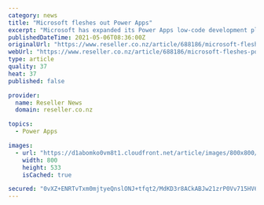 ```yaml
---
category: news
title: "Microsoft fleshes out Power Apps"
excerpt: "Microsoft has expanded its Power Apps low-code development platform, introducing custom pages and app designer capabilities as well as app-sharing and new templates. These features were introduced on May 4. The custom pages capability uses the Power Apps ..."
publishedDateTime: 2021-05-06T08:36:00Z
originalUrl: "https://www.reseller.co.nz/article/688186/microsoft-fleshes-power-apps/"
webUrl: "https://www.reseller.co.nz/article/688186/microsoft-fleshes-power-apps/"
type: article
quality: 37
heat: 37
published: false

provider:
  name: Reseller News
  domain: reseller.co.nz

topics:
  - Power Apps

images:
  - url: "https://d1abomko0vm8t1.cloudfront.net/article/images/800x800/dimg/dreamstime_s_217034788.jpg"
    width: 800
    height: 533
    isCached: true

secured: "0vXZ+ENRTvTxm0mjtyeQnslONJ+tfqt2/MdKD3r8ACkABJw21zrP0Vv715HV685ceRWaQ1NuxiJKMqe7MrHhP5SWGAwFYxY3Ufj9ipQW7HEpyDNjHtG0C5Ngj+HrekF6YDLYf7jh/jvzgD6zXSoa7HWoG3u6R7QD7MsIbbNvl6nJ3NV/dzXMjtren48zAUHA+wyOestnDfTBbkgcgvrTh9YfCzQKjjnuG9numU/hgz1NgrbtU+Qmg9m7IBRmR/Po5Mt0SdBz5DykMJo3SiDwUOFd73KZPqxbJyaJm1lhvCPSQS1N5yzHQ1Ep+ootrWS8I3OM8FjKhEZWBdDY1iWrBok7p89cw46VYvtgUHKHRiA=;C5gpodpZyObZ2PQDPr3nzw=="
---
```


